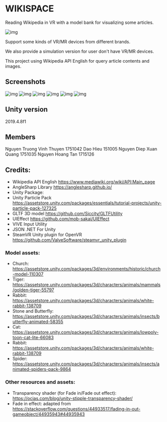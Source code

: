 # WIKISPACE
Reading Wikipedia in VR with a model bank for visualizing some articles. 

![img](https://ntvthuyen.com/assets/wikispace_banner.png)

Support some kinds of VR/MR devices from different brands. 

We also provide a simulation version for user don't have VR/MR devices. 

This project using Wikipedia API English for query article contents and images.

## Screenshots

![img](https://ntvthuyen.com/assets/wikipedia_(3).png)
![img](https://ntvthuyen.com/assets/wikipedia_(4).png)
![img](https://ntvthuyen.com/assets/wikipedia_(6).png)
![img](https://ntvthuyen.com/assets/wikipedia_(7).png)
![img](https://ntvthuyen.com/assets/wikipedia_(8).png)
![img](https://ntvthuyen.com/assets/wikipedia_(9).png)

## Unity version
2019.4.8f1
## Members
Nguyen Truong Vinh Thuyen 1751042
Dao Hieu 151005
Nguyen Diep Xuan Quang 1751035
Nguyen Hoang Tan 1715126
## Credits:
- Wikipedia API English https://www.mediawiki.org/wiki/API:Main_page
- AngleSharp Library https://anglesharp.github.io/ 
- Unity Package:
- Unity Particle Pack https://assetstore.unity.com/packages/essentials/tutorial-projects/unity-particle-pack-127325
- GLTF 3D model https://github.com/Siccity/GLTFUtility
- UIEffect https://github.com/mob-sakai/UIEffect
- VIVE Input Utility
- JSON .NET For Unity
- SteamVR Unity plugin for OpenVR https://github.com/ValveSoftware/steamvr_unity_plugin
### Model assets:
- Church: https://assetstore.unity.com/packages/3d/environments/historic/church-model-110307
- Tiger: https://assetstore.unity.com/packages/3d/characters/animals/mammals/golden-tiger-55797
- Rabbit: https://assetstore.unity.com/packages/3d/characters/animals/white-rabbit-138709
- Stone and Butterfly: https://assetstore.unity.com/packages/3d/characters/animals/insects/butterfly-animated-58355
- Cat: https://assetstore.unity.com/packages/3d/characters/animals/lowpoly-toon-cat-lite-66083
- Rabbit: https://assetstore.unity.com/packages/3d/characters/animals/white-rabbit-138709
- Spider: https://assetstore.unity.com/packages/3d/characters/animals/insects/animated-spiders-pack-9864
### Other resources and assets:
- Transparency shader (for Fade in/Fade out effect): https://ocias.com/blog/unity-stipple-transparency-shader/
- Fade in effect: adapted from https://stackoverflow.com/questions/44933517/fading-in-out-gameobject/44935943#44935943
